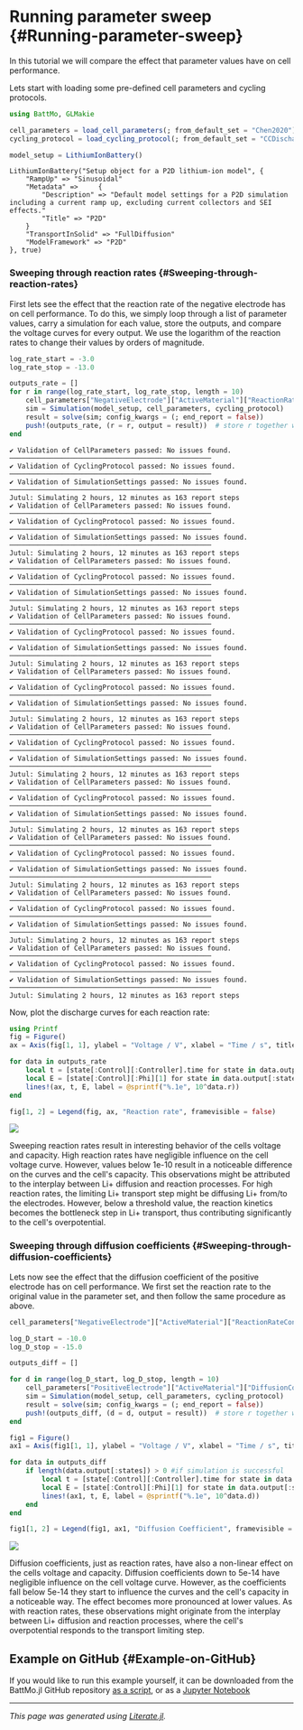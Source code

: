 


# Running parameter sweep {#Running-parameter-sweep}

In this tutorial we will compare the effect that parameter values have on cell performance.

Lets start with loading some pre-defined cell parameters and cycling protocols.

```julia
using BattMo, GLMakie

cell_parameters = load_cell_parameters(; from_default_set = "Chen2020")
cycling_protocol = load_cycling_protocol(; from_default_set = "CCDischarge")

model_setup = LithiumIonBattery()
```


```ansi
LithiumIonBattery("Setup object for a P2D lithium-ion model", {
    "RampUp" => "Sinusoidal"
    "Metadata" =>     {
        "Description" => "Default model settings for a P2D simulation including a current ramp up, excluding current collectors and SEI effects."
        "Title" => "P2D"
    }
    "TransportInSolid" => "FullDiffusion"
    "ModelFramework" => "P2D"
}, true)
```


### Sweeping through reaction rates {#Sweeping-through-reaction-rates}

First lets see the effect that the reaction rate of the negative electrode has on cell performance. To do this, we simply loop through a list of parameter values, carry a simulation for each value, store the outputs, and compare the voltage curves for every output. We use the logarithm of the reaction rates to change their values by orders of magnitude.

```julia
log_rate_start = -3.0
log_rate_stop = -13.0

outputs_rate = []
for r in range(log_rate_start, log_rate_stop, length = 10)
	cell_parameters["NegativeElectrode"]["ActiveMaterial"]["ReactionRateConstant"] = 10^r
	sim = Simulation(model_setup, cell_parameters, cycling_protocol)
	result = solve(sim; config_kwargs = (; end_report = false))
	push!(outputs_rate, (r = r, output = result))  # store r together with output
end
```


```ansi
✔️ Validation of CellParameters passed: No issues found.
──────────────────────────────────────────────────
✔️ Validation of CyclingProtocol passed: No issues found.
──────────────────────────────────────────────────
✔️ Validation of SimulationSettings passed: No issues found.
──────────────────────────────────────────────────
Jutul: Simulating 2 hours, 12 minutes as 163 report steps
✔️ Validation of CellParameters passed: No issues found.
──────────────────────────────────────────────────
✔️ Validation of CyclingProtocol passed: No issues found.
──────────────────────────────────────────────────
✔️ Validation of SimulationSettings passed: No issues found.
──────────────────────────────────────────────────
Jutul: Simulating 2 hours, 12 minutes as 163 report steps
✔️ Validation of CellParameters passed: No issues found.
──────────────────────────────────────────────────
✔️ Validation of CyclingProtocol passed: No issues found.
──────────────────────────────────────────────────
✔️ Validation of SimulationSettings passed: No issues found.
──────────────────────────────────────────────────
Jutul: Simulating 2 hours, 12 minutes as 163 report steps
✔️ Validation of CellParameters passed: No issues found.
──────────────────────────────────────────────────
✔️ Validation of CyclingProtocol passed: No issues found.
──────────────────────────────────────────────────
✔️ Validation of SimulationSettings passed: No issues found.
──────────────────────────────────────────────────
Jutul: Simulating 2 hours, 12 minutes as 163 report steps
✔️ Validation of CellParameters passed: No issues found.
──────────────────────────────────────────────────
✔️ Validation of CyclingProtocol passed: No issues found.
──────────────────────────────────────────────────
✔️ Validation of SimulationSettings passed: No issues found.
──────────────────────────────────────────────────
Jutul: Simulating 2 hours, 12 minutes as 163 report steps
✔️ Validation of CellParameters passed: No issues found.
──────────────────────────────────────────────────
✔️ Validation of CyclingProtocol passed: No issues found.
──────────────────────────────────────────────────
✔️ Validation of SimulationSettings passed: No issues found.
──────────────────────────────────────────────────
Jutul: Simulating 2 hours, 12 minutes as 163 report steps
✔️ Validation of CellParameters passed: No issues found.
──────────────────────────────────────────────────
✔️ Validation of CyclingProtocol passed: No issues found.
──────────────────────────────────────────────────
✔️ Validation of SimulationSettings passed: No issues found.
──────────────────────────────────────────────────
Jutul: Simulating 2 hours, 12 minutes as 163 report steps
✔️ Validation of CellParameters passed: No issues found.
──────────────────────────────────────────────────
✔️ Validation of CyclingProtocol passed: No issues found.
──────────────────────────────────────────────────
✔️ Validation of SimulationSettings passed: No issues found.
──────────────────────────────────────────────────
Jutul: Simulating 2 hours, 12 minutes as 163 report steps
✔️ Validation of CellParameters passed: No issues found.
──────────────────────────────────────────────────
✔️ Validation of CyclingProtocol passed: No issues found.
──────────────────────────────────────────────────
✔️ Validation of SimulationSettings passed: No issues found.
──────────────────────────────────────────────────
Jutul: Simulating 2 hours, 12 minutes as 163 report steps
✔️ Validation of CellParameters passed: No issues found.
──────────────────────────────────────────────────
✔️ Validation of CyclingProtocol passed: No issues found.
──────────────────────────────────────────────────
✔️ Validation of SimulationSettings passed: No issues found.
──────────────────────────────────────────────────
Jutul: Simulating 2 hours, 12 minutes as 163 report steps
```


Now, plot the discharge curves for each reaction rate:

```julia
using Printf
fig = Figure()
ax = Axis(fig[1, 1], ylabel = "Voltage / V", xlabel = "Time / s", title = "Discharge curve")

for data in outputs_rate
	local t = [state[:Control][:Controller].time for state in data.output[:states]]
	local E = [state[:Control][:Phi][1] for state in data.output[:states]]
	lines!(ax, t, E, label = @sprintf("%.1e", 10^data.r))
end

fig[1, 2] = Legend(fig, ax, "Reaction rate", framevisible = false)
```

![](hpqfutj.jpeg)

Sweeping reaction rates result in interesting behavior of the cells voltage and capacity. High reaction rates have negligible influence on the cell voltage curve. However, values below 1e-10 result in a noticeable difference on the curves and the cell&#39;s capacity. This observations might be attributed to the interplay between Li+ diffusion and reaction processes. For high reaction rates, the limiting Li+ transport step might be diffusing Li+ from/to the electrodes. However, below a threshold value, the reaction kinetics becomes the bottleneck step in Li+ transport, thus contributing significantly to the cell&#39;s overpotential.

### Sweeping through diffusion coefficients {#Sweeping-through-diffusion-coefficients}

Lets now see the effect that the diffusion coefficient of the positive electrode has on cell performance. We first set the reaction rate to the original value in the parameter set, and then follow the same procedure as above.

```julia
cell_parameters["NegativeElectrode"]["ActiveMaterial"]["ReactionRateConstant"] = 1.0e-13

log_D_start = -10.0
log_D_stop = -15.0

outputs_diff = []

for d in range(log_D_start, log_D_stop, length = 10)
	cell_parameters["PositiveElectrode"]["ActiveMaterial"]["DiffusionCoefficient"] = 10^d
	sim = Simulation(model_setup, cell_parameters, cycling_protocol)
	result = solve(sim; config_kwargs = (; end_report = false))
	push!(outputs_diff, (d = d, output = result))  # store r together with output
end

fig1 = Figure()
ax1 = Axis(fig1[1, 1], ylabel = "Voltage / V", xlabel = "Time / s", title = "Discharge curve")

for data in outputs_diff
	if length(data.output[:states]) > 0 #if simulation is successful
		local t = [state[:Control][:Controller].time for state in data.output[:states]]
		local E = [state[:Control][:Phi][1] for state in data.output[:states]]
		lines!(ax1, t, E, label = @sprintf("%.1e", 10^data.d))
	end
end

fig1[1, 2] = Legend(fig1, ax1, "Diffusion Coefficient", framevisible = false)
```

![](tpszjlu.jpeg)

Diffusion coefficients, just as reaction rates, have also a non-linear effect on the cells voltage and capacity. Diffusion coefficients down to 5e-14  have negligible influence on the cell voltage curve. However, as the coefficients fall below 5e-14 they start to influence the curves and the cell&#39;s capacity in a noticeable way. The effect becomes more pronounced at lower values. As with reaction rates, these observations might originate from the interplay between Li+ diffusion and reaction processes, where the cell&#39;s overpotential responds to the transport limiting step.

## Example on GitHub {#Example-on-GitHub}

If you would like to run this example yourself, it can be downloaded from the BattMo.jl GitHub repository [as a script](https://github.com/BattMoTeam/BattMo.jl/blob/main/examples/9_run_parameter_sweep.jl), or as a [Jupyter Notebook](https://github.com/BattMoTeam/BattMo.jl/blob/gh-pages/dev/final_site/notebooks/9_run_parameter_sweep.ipynb)


---


_This page was generated using [Literate.jl](https://github.com/fredrikekre/Literate.jl)._
